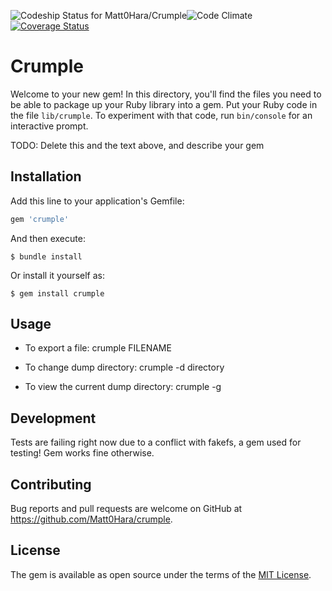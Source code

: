 ![Codeship Status for Matt0Hara/Crumple](https://codeship.com/projects/5f790d70-63de-0133-91d7-4e7188597f7b/status?branch=master)![Code Climate](https://codeclimate.com/github/Matt0hara/Crumple.png) [![Coverage Status](https://coveralls.io/repos/Matt0hara/Crumple/badge.svg?branch=master&service=github)](https://coveralls.io/github/Matt0hara/Crumple?branch=master)

# Crumple

Welcome to your new gem! In this directory, you'll find the files you need to be able to package up your Ruby library into a gem. Put your Ruby code in the file `lib/crumple`. To experiment with that code, run `bin/console` for an interactive prompt.

TODO: Delete this and the text above, and describe your gem

## Installation

Add this line to your application's Gemfile:

```ruby
gem 'crumple'
```

And then execute:

    $ bundle install

Or install it yourself as:

    $ gem install crumple

## Usage
* To export a file:
    crumple FILENAME

* To change dump directory:
    crumple -d directory

* To view the current dump directory:
    crumple -g


## Development
Tests are failing right now due to a conflict with fakefs, a gem used for testing! Gem works fine otherwise.

## Contributing

Bug reports and pull requests are welcome on GitHub at https://github.com/Matt0Hara/crumple.


## License

The gem is available as open source under the terms of the [MIT License](http://opensource.org/licenses/MIT).
